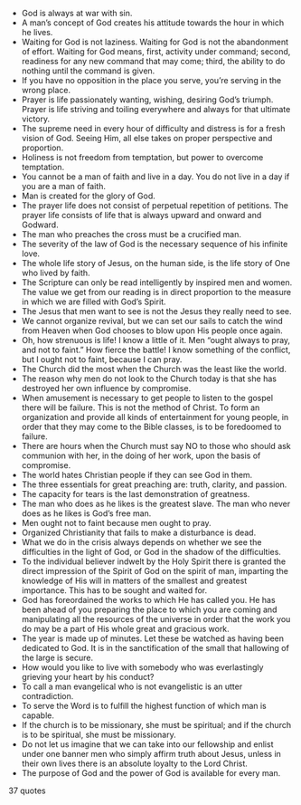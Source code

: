  - God is always at war with sin.
 - A man’s concept of God creates his attitude towards the hour in which he lives.
 - Waiting for God is not laziness. Waiting for God is not the abandonment of effort. Waiting for God means, first, activity under command; second, readiness for any new command that may come; third, the ability to do nothing until the command is given.
 - If you have no opposition in the place you serve, you’re serving in the wrong place.
 - Prayer is life passionately wanting, wishing, desiring God’s triumph. Prayer is life striving and toiling everywhere and always for that ultimate victory.
 - The supreme need in every hour of difficulty and distress is for a fresh vision of God. Seeing Him, all else takes on proper perspective and proportion.
 - Holiness is not freedom from temptation, but power to overcome temptation.
 - You cannot be a man of faith and live in a day. You do not live in a day if you are a man of faith.
 - Man is created for the glory of God.
 - The prayer life does not consist of perpetual repetition of petitions. The prayer life consists of life that is always upward and onward and Godward.
 - The man who preaches the cross must be a crucified man.
 - The severity of the law of God is the necessary sequence of his infinite love.
 - The whole life story of Jesus, on the human side, is the life story of One who lived by faith.
 - The Scripture can only be read intelligently by inspired men and women. The value we get from our reading is in direct proportion to the measure in which we are filled with God’s Spirit.
 - The Jesus that men want to see is not the Jesus they really need to see.
 - We cannot organize revival, but we can set our sails to catch the wind from Heaven when God chooses to blow upon His people once again.
 - Oh, how strenuous is life! I know a little of it. Men “ought always to pray, and not to faint.” How fierce the battle! I know something of the conflict, but I ought not to faint, because I can pray.
 - The Church did the most when the Church was the least like the world.
 - The reason why men do not look to the Church today is that she has destroyed her own influence by compromise.
 - When amusement is necessary to get people to listen to the gospel there will be failure. This is not the method of Christ. To form an organization and provide all kinds of entertainment for young people, in order that they may come to the Bible classes, is to be foredoomed to failure.
 - There are hours when the Church must say NO to those who should ask communion with her, in the doing of her work, upon the basis of compromise.
 - The world hates Christian people if they can see God in them.
 - The three essentials for great preaching are: truth, clarity, and passion.
 - The capacity for tears is the last demonstration of greatness.
 - The man who does as he likes is the greatest slave. The man who never does as he likes is God’s free man.
 - Men ought not to faint because men ought to pray.
 - Organized Christianity that fails to make a disturbance is dead.
 - What we do in the crisis always depends on whether we see the difficulties in the light of God, or God in the shadow of the difficulties.
 - To the individual believer indwelt by the Holy Spirit there is granted the direct impression of the Spirit of God on the spirit of man, imparting the knowledge of His will in matters of the smallest and greatest importance. This has to be sought and waited for.
 - God has foreordained the works to which He has called you. He has been ahead of you preparing the place to which you are coming and manipulating all the resources of the universe in order that the work you do may be a part of His whole great and gracious work.
 - The year is made up of minutes. Let these be watched as having been dedicated to God. It is in the sanctification of the small that hallowing of the large is secure.
 - How would you like to live with somebody who was everlastingly grieving your heart by his conduct?
 - To call a man evangelical who is not evangelistic is an utter contradiction.
 - To serve the Word is to fulfill the highest function of which man is capable.
 - If the church is to be missionary, she must be spiritual; and if the church is to be spiritual, she must be missionary.
 - Do not let us imagine that we can take into our fellowship and enlist under one banner men who simply affirm truth about Jesus, unless in their own lives there is an absolute loyalty to the Lord Christ.
 - The purpose of God and the power of God is available for every man.

37 quotes